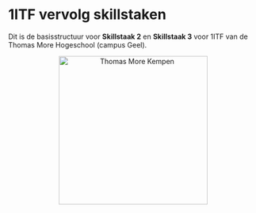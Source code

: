 # 1ITF vervolg skillstaken 
Dit is de basisstructuur voor **Skillstaak 2** en **Skillstaak 3** voor 1ITF van de Thomas More Hogeschool (campus Geel).

<p align="center">
    <img src="https://www.thomasmore.be/themes/wundertheme/logo.svg" alt="Thomas More Kempen" width="300" />
</p>

